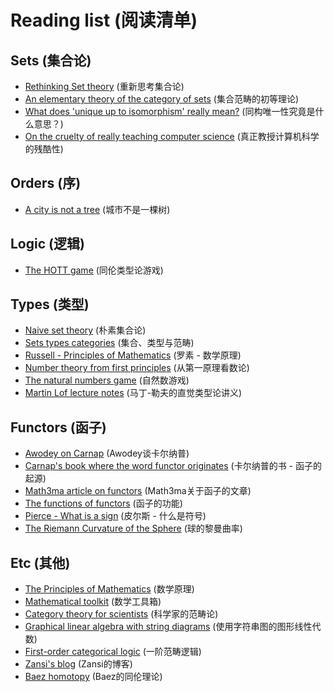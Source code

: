 Reading list (阅读清单)
===

Sets (集合论)
---

- [Rethinking Set theory](https://arxiv.org/pdf/1212.6543.pdf) (重新思考集合论)
- [An elementary theory of the category of sets](http://www.tac.mta.ca/tac/reprints/articles/11/tr11.pdf) (集合范畴的初等理论)
- [What does 'unique up to isomorphism' really mean?](https://statusfailed.com/blog/2019/04/25/what-does-unique-up-to-isomorphism-really-mean.html) (同构唯一性究竟是什么意思？)
- [On the cruelty of really teaching computer science](https://www.cs.utexas.edu/users/EWD/transcriptions/EWD10xx/EWD1036.html) (真正教授计算机科学的残酷性)

Orders (序)
---

- [A city is not a tree](https://www.patternlanguage.com/archive/cityisnotatree.html) (城市不是一棵树)

Logic (逻辑)
---

- [The HOTT game](https://homotopytypetheory.org/2021/12/01/the-hott-game/) (同伦类型论游戏)

Types (类型)
---
- [Naive set theory](https://proofwiki.org/wiki/Definition:Frege_Set_Theory) (朴素集合论)
- [Sets types categories](../references/sets_types_categories.pdf) (集合、类型与范畴)
- [Russell - Principles of Mathematics](https://people.umass.edu/klement/pom/pom.html#sec497) (罗素 - 数学原理)
- [Number theory from first principles](https://explained-from-first-principles.com/number-theory/) (从第一原理看数论)
- [The natural numbers game](https://www.ma.imperial.ac.uk/~buzzard/xena/natural_number_game/) (自然数游戏)
- [Martin Lof lecture notes](https://ncatlab.org/nlab/files/MartinLofIntuitionisticTypeTheory.pdf) (马丁-勒夫的直觉类型论讲义)

Functors (函子)
---

- [Awodey on Carnap](https://www.youtube.com/watch?v=alLgEf0uVkg&t=111s) (Awodey谈卡尔纳普)
- [Carnap's book where the word functor originates](https://ia601205.us.archive.org/22/items/in.ernet.dli.2015.136409/2015.136409.The-Logical-Syntax-Of-Language.pdf) (卡尔纳普的书 - 函子的起源)
- [Math3ma article on functors](https://www.math3ma.com/blog/what-is-a-functor-part-1) (Math3ma关于函子的文章)
- [The functions of functors](https://www.lifeoflevi.com/) (函子的功能)
- [Pierce - What is a sign](https://www.marxists.org/reference/subject/philosophy/works/us/peirce1.htm) (皮尔斯 - 什么是符号)
- [The Riemann Curvature of the Sphere](https://math.ucr.edu/home/baez/gr/oz1.html) (球的黎曼曲率)

Etc (其他)
---

- [The Principles of Mathematics](https://people.umass.edu/klement/pom/) (数学原理)
- [Mathematical toolkit](https://www.youtube.com/watch?v=8j9AF2cfmFo&list=PLk-BCMYCWSzW-nPNnw19Y6oQJnvaAcp1I) (数学工具箱)
- [Category theory for scientists](https://arxiv.org/pdf/1302.6946.pdf) (科学家的范畴论)
- [Graphical linear algebra with string diagrams](https://graphicallinearalgebra.net/2015/04/26/adding-part-1-and-mr-fibonacci/) (使用字符串图的图形线性代数)
- [First-order categorical logic](https://diagonalargument.com/2019/06/02/first-order-categorical-logic-1/) (一阶范畴逻辑)
- [Zansi's blog](https://zanzix.github.io/) (Zansi的博客)
- [Baez homotopy](https://math.ucr.edu/home/baez/calgary/homotopy.html) (Baez的同伦理论)
